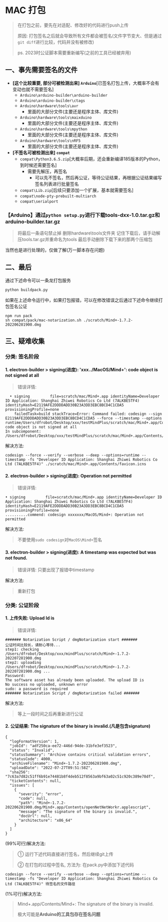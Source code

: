 # MAC 打包

> 在打包之前，要先在对适配、修改好的代码进行push上传
>
> 原因: 打包签名之后就会导致所有文件都会被签名(文件字节变大、但是通过`git diff`进行比较，代码并没有被修改)
>
> ps. 2023时公证脚本需要重新编写(之前的工具已经被弃用)

## 一、事先需要签名的文件

- **[这个比较重要, 部分可被检测出来] `Arduino`**[已签名打包上传，大概率不会有变动也就不需要签名]
  - `Arduino\arduino-builder\arduino-builder`
  - `Arduino\arduino-builder\ctags`
  - `Arduino\hardware\tools\avr`
    - 里面的大部分文件(主要还是程序主体、库文件)
  - `Arduino\hardware\tools\maixduino`
    - 里面的大部分文件(主要还是程序主体、库文件)
  - `Arduino\hardware\tools\mpython`
    - 里面的大部分文件(主要还是程序主体、库文件)
  - `Arduino\hardware\tools\nRF5`
    - 里面的大部分文件(主要还是程序主体、库文件)
- **[不签名可被检测出来] `compat`**
  - `compat\Python3.6.5.zip`[大概率后期，还会重新编译185版本的Python，到时候还需要签名]
    - 需要先解压，再签名
      - 可以先不签名，然后再公证，等待公证结果，再根据公证结果编写签名列表进行批量签名
  - `compat\Lib.zip`[后续只要添加一个扩展，基本就需要签名]
  - `compat\node-pty-prebuilt-multiarch`
  - `compat\serialport`


### 【Arduino】通过`python setup.py`进行下载tools-dxx-1.0.tar.gz和arduino-builder.tar.gz

> 将最后一条语句禁止掉
> 删除hardware\tools文件夹
> 记住下载后，请手动解压tools.tar.gz并重命名为tools
> 最后手动删除下载下来的那两个压缩包

当然也是进行处理的，仅做了解(万一脚本存在问题)


## 二、最后

通过下述命令可以一条龙打包服务

```python
python buildpack.py
```

如果在上述命令运行中，如果打包报错，可以在修改错误之后通过下述命令继续打包签名公证

```
npm run pack
sh compat/pack/mac-notarization.sh ./scratch/Mind+-1.7.2-202206281900.dmg
```

## 三、疑难收集

### 分类: 签名阶段

#### 1. electron-builder > signing(进度): 'xxx../MacOS/Mind+': code object is not signed at all

>  错误详情:

```
  • signing         file=scratch/mac/Mind+.app identityName=Developer ID Application: Shanghai Zhiwei Robotics Co Ltd (7ALKBE5TF4) identityHash=E2119AFE2DDDDADD30B23A3DD3EBC8BCD4C1CDA5 provisioningProfile=none
	failedTask=build stackTrace=Error: Command failed: codesign --sign E2119AFE2DDDDADD30B23A3DD3EBC8BCD4C1CDA5 --force --timestamp --options runtime/Users/dfrobot/Desktop/xxx/testMindPlus/scratch/mac/Mind+.app/Contents/MacOS/Mind+: code object is not signed at all
In subcomponent: /Users/dfrobot/Desktop/xxx/testMindPlus/scratch/mac/Mind+.app/Contents/favicon.icns
```

解决方法: 

```
codesign --force --verify --verbose --deep --options=runtime --timestamp -fs "Developer ID Application: Shanghai Zhiwei Robotics Co Ltd (7ALKBE5TF4)" ./scratch/mac/Mind+.app/Contents/favicon.icns
```

#### 2. electron-builder > signing(进度): Operation not permitted

>  错误详情:

```
• signing         file=scratch/mac/Mind+.app identityName=Developer ID Application: Shanghai Zhiwei Robotics Co Ltd (7ALKBE5TF4) identityHash=E2119AFE2DDDDADD30B23A3DD3EBC8BCD4C1CDA5 provisioningProfile=none
..........commend: codesign xxxxxxx/MacOS/Mind+: Operation not permitted
```

解决方法: 

> 不要使用`sudo codesign`对`MacOS\Mind+`签名

#### 3. electron-builder > signing(进度):  A timestamp was expected but was not found.

>  错误详情: 只要出现了报错中timestamp

解决方法: 

> 重新打包

### 分类: 公证阶段

#### 1. 上传失败: Upload Id is

>  错误详情:

```
####### Notarization Script / dmgNotarization start #######
公证时间比较长，请耐心等待...
step1: checking /Users/dfrobot/Desktop/xxx/mindPlus/scratch/Mind+-1.7.2-202207281900.dmg
step2: uploading /Users/dfrobot/Desktop/xxx/mindPlus/scratch/Mind+-1.7.2-202207281900.dmg ...
Password:
The software asset has already been uploaded. The upload ID is 
No success no uploaded, unknown error
sudo: a password is required
####### Notarization Script / dmgNotarization failed #######
```

解决方法: 

> 等上一段时间之后再重新进行公证

#### 2. 公证结果: The signature of the binary is invalid.(凡是包含signature)

```
{
  "logFormatVersion": 1,
  "jobId": "adf250ca-ee72-446d-94de-31bfe3ef3523",
  "status": "Invalid",
  "statusSummary": "Archive contains critical validation errors",
  "statusCode": 4000,
  "archiveFilename": "Mind+-1.7.2-202206281900.dmg",
  "uploadDate": "2022-07-27T09:51:58Z",
  "sha256": "7c63a7d82c51ff6b91e74481b8f4deb512f8563a9bf63a02c51c920c389e78df",
  "ticketContents": null,
  "issues": [
    {
      "severity": "error",
      "code": null,
      "path": "Mind+-1.7.2-202206281900.dmg/Mind+.app/Contents/openNetNetWorkr.applescript",
      "message": "The signature of the binary is invalid.",
      "docUrl": null,
      "architecture": "x86_64"
    }
  ]
}
```

(99%可行)解决方法: 

> ① 运行下述代码直接进行签名，然后继续git上传
>
> ② 在打包的过程中签名, 方法为: 在pack.py中添加下述代码

```
codesign --force --verify --verbose --deep --options=runtime --timestamp -fs "Developer ID Application: Shanghai Zhiwei Robotics Co Ltd (7ALKBE5TF4)" 待签名的文件路径
```

(1%可行)解决方法: 

> Mind+.app/Contents/Mind+: The signature of the binary is invalid.
>
> 极大可能是**Arduino的工具包存在签名问题**

